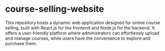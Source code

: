 # course-selling-website
This repository hosts a dynamic web application designed for online course selling, built with React.js for the frontend and Node.js for the backend. It offers a user-friendly platform where administrators can effortlessly upload and manage courses, while users have the convenience to explore and purchase them.
